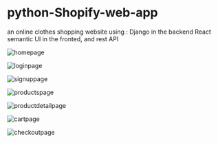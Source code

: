# python-Shopify-web-app
an online clothes shopping website using :
Django in the backend 
React semantic UI in the fronted, and rest API


![homepage](https://user-images.githubusercontent.com/23469309/86239387-1da48b00-bb97-11ea-82d6-4fad773b0b85.png)

![loginpage](https://user-images.githubusercontent.com/23469309/86239460-4593ee80-bb97-11ea-8597-b91e85feb18c.png)

![signuppage](https://user-images.githubusercontent.com/23469309/86239489-55133780-bb97-11ea-8afc-90b252918e2a.png)

![productspage](https://user-images.githubusercontent.com/23469309/86239526-652b1700-bb97-11ea-8fb7-de387b0846d3.png)

![productdetailpage](https://user-images.githubusercontent.com/23469309/86239571-77a55080-bb97-11ea-9f23-6165cf79b26f.png)

![cartpage](https://user-images.githubusercontent.com/23469309/86239596-8855c680-bb97-11ea-86bf-2fdf408aba1a.png)

![checkoutpage](https://user-images.githubusercontent.com/23469309/86239634-9c012d00-bb97-11ea-9fd6-d9811ebb43bf.png)
